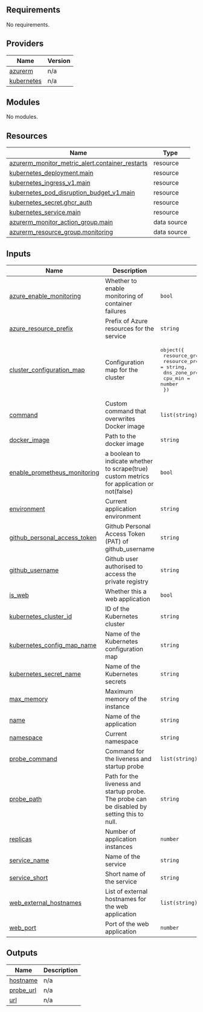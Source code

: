## Requirements

No requirements.

## Providers

| Name | Version |
|------|---------|
| <a name="provider_azurerm"></a> [azurerm](#provider\_azurerm) | n/a |
| <a name="provider_kubernetes"></a> [kubernetes](#provider\_kubernetes) | n/a |

## Modules

No modules.

## Resources

| Name | Type |
|------|------|
| [azurerm_monitor_metric_alert.container_restarts](https://registry.terraform.io/providers/hashicorp/azurerm/latest/docs/resources/monitor_metric_alert) | resource |
| [kubernetes_deployment.main](https://registry.terraform.io/providers/hashicorp/kubernetes/latest/docs/resources/deployment) | resource |
| [kubernetes_ingress_v1.main](https://registry.terraform.io/providers/hashicorp/kubernetes/latest/docs/resources/ingress_v1) | resource |
| [kubernetes_pod_disruption_budget_v1.main](https://registry.terraform.io/providers/hashicorp/kubernetes/latest/docs/resources/pod_disruption_budget_v1) | resource |
| [kubernetes_secret.ghcr_auth](https://registry.terraform.io/providers/hashicorp/kubernetes/latest/docs/resources/secret) | resource |
| [kubernetes_service.main](https://registry.terraform.io/providers/hashicorp/kubernetes/latest/docs/resources/service) | resource |
| [azurerm_monitor_action_group.main](https://registry.terraform.io/providers/hashicorp/azurerm/latest/docs/data-sources/monitor_action_group) | data source |
| [azurerm_resource_group.monitoring](https://registry.terraform.io/providers/hashicorp/azurerm/latest/docs/data-sources/resource_group) | data source |

## Inputs

| Name | Description | Type | Default | Required |
|------|-------------|------|---------|:--------:|
| <a name="input_azure_enable_monitoring"></a> [azure\_enable\_monitoring](#input\_azure\_enable\_monitoring) | Whether to enable monitoring of container failures | `bool` | `false` | no |
| <a name="input_azure_resource_prefix"></a> [azure\_resource\_prefix](#input\_azure\_resource\_prefix) | Prefix of Azure resources for the service | `string` | `null` | no |
| <a name="input_cluster_configuration_map"></a> [cluster\_configuration\_map](#input\_cluster\_configuration\_map) | Configuration map for the cluster | <pre>object({<br>    resource_group_name = string,<br>    resource_prefix     = string,<br>    dns_zone_prefix     = optional(string),<br>    cpu_min             = number<br>  })</pre> | n/a | yes |
| <a name="input_command"></a> [command](#input\_command) | Custom command that overwrites Docker image | `list(string)` | `[]` | no |
| <a name="input_docker_image"></a> [docker\_image](#input\_docker\_image) | Path to the docker image | `string` | n/a | yes |
| <a name="input_enable_prometheus_monitoring"></a> [enable\_prometheus\_monitoring](#input\_enable\_prometheus\_monitoring) | a boolean to indicate whether to scrape(true) custom metrics for application or not(false) | `bool` | `false` | no |
| <a name="input_environment"></a> [environment](#input\_environment) | Current application environment | `string` | n/a | yes |
| <a name="input_github_personal_access_token"></a> [github\_personal\_access\_token](#input\_github\_personal\_access\_token) | Github Personal Access Token (PAT) of github\_username | `string` | `null` | no |
| <a name="input_github_username"></a> [github\_username](#input\_github\_username) | Github user authorised to access the private registry | `string` | `null` | no |
| <a name="input_is_web"></a> [is\_web](#input\_is\_web) | Whether this a web application | `bool` | `true` | no |
| <a name="input_kubernetes_cluster_id"></a> [kubernetes\_cluster\_id](#input\_kubernetes\_cluster\_id) | ID of the Kubernetes cluster | `string` | `null` | no |
| <a name="input_kubernetes_config_map_name"></a> [kubernetes\_config\_map\_name](#input\_kubernetes\_config\_map\_name) | Name of the Kubernetes configuration map | `string` | n/a | yes |
| <a name="input_kubernetes_secret_name"></a> [kubernetes\_secret\_name](#input\_kubernetes\_secret\_name) | Name of the Kubernetes secrets | `string` | n/a | yes |
| <a name="input_max_memory"></a> [max\_memory](#input\_max\_memory) | Maximum memory of the instance | `string` | `"1Gi"` | no |
| <a name="input_name"></a> [name](#input\_name) | Name of the application | `string` | `null` | no |
| <a name="input_namespace"></a> [namespace](#input\_namespace) | Current namespace | `string` | n/a | yes |
| <a name="input_probe_command"></a> [probe\_command](#input\_probe\_command) | Command for the liveness and startup probe | `list(string)` | `[]` | no |
| <a name="input_probe_path"></a> [probe\_path](#input\_probe\_path) | Path for the liveness and startup probe. The probe can be disabled by setting this to null. | `string` | `"/healthcheck"` | no |
| <a name="input_replicas"></a> [replicas](#input\_replicas) | Number of application instances | `number` | `1` | no |
| <a name="input_service_name"></a> [service\_name](#input\_service\_name) | Name of the service | `string` | n/a | yes |
| <a name="input_service_short"></a> [service\_short](#input\_service\_short) | Short name of the service | `string` | `null` | no |
| <a name="input_web_external_hostnames"></a> [web\_external\_hostnames](#input\_web\_external\_hostnames) | List of external hostnames for the web application | `list(string)` | `[]` | no |
| <a name="input_web_port"></a> [web\_port](#input\_web\_port) | Port of the web application | `number` | `3000` | no |

## Outputs

| Name | Description |
|------|-------------|
| <a name="output_hostname"></a> [hostname](#output\_hostname) | n/a |
| <a name="output_probe_url"></a> [probe\_url](#output\_probe\_url) | n/a |
| <a name="output_url"></a> [url](#output\_url) | n/a |
